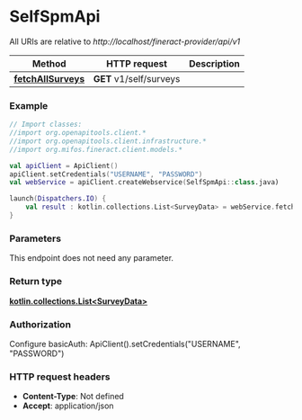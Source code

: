 # SelfSpmApi

All URIs are relative to *http://localhost/fineract-provider/api/v1*

| Method | HTTP request | Description |
| ------------- | ------------- | ------------- |
| [**fetchAllSurveys**](SelfSpmApi.md#fetchAllSurveys) | **GET** v1/self/surveys |  |





### Example
```kotlin
// Import classes:
//import org.openapitools.client.*
//import org.openapitools.client.infrastructure.*
//import org.mifos.fineract.client.models.*

val apiClient = ApiClient()
apiClient.setCredentials("USERNAME", "PASSWORD")
val webService = apiClient.createWebservice(SelfSpmApi::class.java)

launch(Dispatchers.IO) {
    val result : kotlin.collections.List<SurveyData> = webService.fetchAllSurveys()
}
```

### Parameters
This endpoint does not need any parameter.

### Return type

[**kotlin.collections.List&lt;SurveyData&gt;**](SurveyData.md)

### Authorization


Configure basicAuth:
    ApiClient().setCredentials("USERNAME", "PASSWORD")

### HTTP request headers

 - **Content-Type**: Not defined
 - **Accept**: application/json

